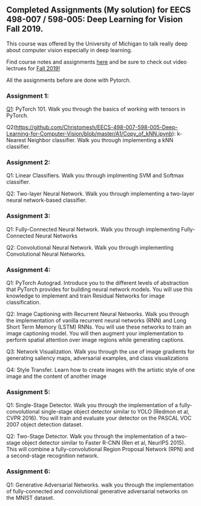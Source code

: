 

## Completed Assignments (My solution) for EECS 498-007 / 598-005: Deep Learning for Vision Fall 2019.
This course was offered by the University of Michigan to talk really deep about computer vision especially in deep learning.

Find course notes and assignments [here](https://web.eecs.umich.edu/~justincj/teaching/eecs498/FA2019/schedule.html) and be sure to check out video lectrues for [Fall 2019!](https://www.youtube.com/playlist?list=PL5-TkQAfAZFbzxjBHtzdVCWE0Zbhomg7r)

All the assignments before are done with Pytorch.

### Assignment 1:
[Q1](https://github.com/Christomesh/EECS-498-007-598-005-Deep-Learning-for-Computer-Vision/blob/master/A1/Copy_of_pytorch101.ipynb): PyTorch 101. Walk you through the basics of working with tensors in PyTorch.

Q2(https://github.com/Christomesh/EECS-498-007-598-005-Deep-Learning-for-Computer-Vision/blob/master/A1/Copy_of_kNN.ipynb): k-Nearest Neighbor classifier. Walk you through implementing a kNN classifier.
### Assignment 2:
Q1: Linear Classifiers. Walk you through implmenting SVM and Softmax classifier.

Q2: Two-layer Neural Network. Walk you through implementing a two-layer neural network-based classifier.
### Assignment 3:
Q1: Fully-Connected Neural Network. Walk you through implementing Fully-Connected Neural Networks

Q2: Convolutional Neural Network. Walk you through implementing Convolutional Neural Networks.
### Assignment 4:
Q1: PyTorch Autograd. Introduce you to the different levels of abstraction that PyTorch provides for building neural network models. You will use this knowledge to implement and train Residual Networks for image classification.

Q2: Image Captioning with Recurrent Neural Networks. Walk you through the implementation of vanilla recurrent neural networks (RNN) and Long Short Term Memory (LSTM) RNNs. You will use these networks to train an image captioning model. You will then augment your implementation to perform spatial attention over image regions while generating captions.

Q3: Network Visualization. Walk you through the use of image gradients for generating saliency maps, adversarial examples, and class visualizations

Q4: Style Transfer. Learn how to create images with the artistic style of one image and the content of another image
### Assignment 5:
Q1: Single-Stage Detector. Walk you through the implementation of a fully-convolutional single-stage object detector similar to YOLO (Redmon et al, CVPR 2016). You will train and evaluate your detector on the PASCAL VOC 2007 object detection dataset.

Q2: Two-Stage Detector. Walk you through the implementation of a two-stage object detector similar to Faster R-CNN (Ren et al, NeurIPS 2015). This will combine a fully-convolutional Region Proposal Network (RPN) and a second-stage recognition network.
### Assignment 6:
Q1: Generative Adversarial Networks. walk you through the implementation of fully-connected and convolutional generative adversarial networks on the MNIST dataset.
